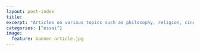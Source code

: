 ```yaml
---
layout: post-index
title: 
excerpt: "Articles on various topics such as philosophy, religion, cinema, literature, or life in general:"
categories: ["essai"]
image: 
  feature: banner-article.jpg
---
```

